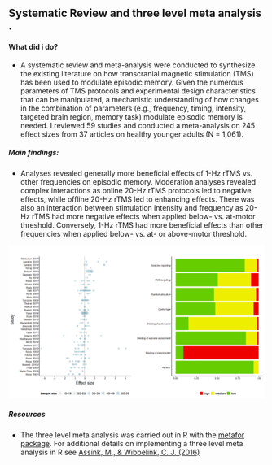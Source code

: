 ## Systematic Review and three level meta analysis .
#### What did i do?
* A systematic review and meta-analysis were conducted to synthesize the existing literature on how transcranial magnetic stimulation (TMS) has been used to modulate episodic memory. Given the numerous parameters of TMS protocols and experimental design characteristics that can be manipulated, a mechanistic understanding of how changes in the combination of parameters (e.g., frequency, timing, intensity, targeted brain region, memory task) modulate episodic memory is needed. I reviewed 59 studies and conducted a meta-analysis on 245 effect sizes from 37 articles on healthy younger adults (N = 1,061). 
##### Main findings:
* Analyses revealed generally more beneficial effects of 1-Hz rTMS vs. other frequencies on episodic memory. Moderation analyses revealed complex interactions as online 20-Hz rTMS protocols led to negative effects, while offline 20-Hz rTMS led to enhancing effects. There was also an interaction between stimulation intensity and frequency as 20-Hz rTMS had more negative effects when applied below- vs. at-motor threshold. Conversely, 1-Hz rTMS had more beneficial effects than other frequencies when applied below- vs. at- or above-motor threshold.

<p align = "center"> <img src="https://github.com/nickwyeh/nd_meta_review/blob/main/figures/esplot_biasplot.png" width="600"> </p> 


 
##### Resources 
* The three level meta analysis was carried out in R with the [metafor package](https://www.metafor-project.org/doku.php). For additional details on implementing a three level meta analysis in R see [Assink, M., & Wibbelink, C. J. (2016)](https://www.tqmp.org/RegularArticles/vol12-3/p154/p154.pdf)
